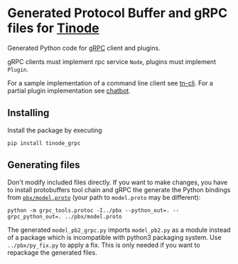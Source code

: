 # Generated Protocol Buffer and gRPC files for [Tinode](https://github.com/tinode)

Generated Python code for [gRPC](https://grpc.io/) client and plugins.

gRPC clients must implement rpc service `Node`, plugins must implement `Plugin`.

For a sample implementation of a command line client see [tn-cli](https://github.com/abaron/chat/tree/master/tn-cli/).
For a partial plugin implementation see [chatbot](https://github.com/abaron/chat/tree/master/chatbot).

## Installing

Install the package by executing
```
pip install tinode_grpc
```


## Generating files

Don't modify included files directly. If you want to make changes, you have to install protobuffers tool chain and gRPC the generate the Python bindings from [`pbx/model.proto`](https://github.com/abaron/chat/tree/master/pbx/model.proto) (your path to `model.proto` may be different):
```
python -m grpc_tools.protoc -I../pbx --python_out=. --grpc_python_out=. ../pbx/model.proto
```
The generated `model_pb2_grpc.py` imports `model_pb2.py` as a module instead of a package which is incompatible with python3 packaging system. Use `../pbx/py_fix.py` to apply a fix. This is only needed if you want to repackage the generated files.
